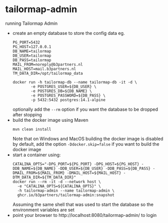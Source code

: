 # tailormap-admin

running Tailormap Admin

- create an empty database to store the config data
  eg. 
  ```shell
  PG_PORT=5432
  PG_HOST=127.0.0.1
  DB_NAME=tailormap
  DB_USER=tailormap
  DB_PASS=tailormap
  MAIL_FROM=noreply@b3partners.nl
  MAIL_HOST=mail.b3partners.nl
  TM_DATA_DIR=/opt/tailormap_data
  
  docker run -h tailormap-db --name tailormap-db -it -d \
          -e POSTGRES_USER=${DB_USER} \
          -e POSTGRES_DB=${DB_NAME} \
          -e POSTGRES_PASSWORD=${DB_PASS} \
          -p 5432:5432 postgres:14.1-alpine
  ``` 
  optionally add the `--rm` option if you want the database to be dropped after stopping
- build the docker image using Maven
  ```shell
  mvn clean install
  ```
  Note that on Windows and MacOS building the docker image is disabled by default, 
  add the option `-Ddocker.skip=false` if you want to build the docker image
- start a container using:
  ```shell
  CATALINA_OPTS="-DPG_PORT=${PG_PORT} -DPG_HOST=${PG_HOST} -DDB_NAME=${DB_NAME} -DDB_USER=${DB_USER} -DDB_PASS=${DB_PASS} -DMAIL_FROM=${MAIL_FROM} -DMAIL_HOST=${MAIL_HOST} -DTM_DATA_DIR=${TM_DATA_DIR}"
  docker run --rm -it -d --network host \
    -e "CATALINA_OPTS=${CATALINA_OPTS}" \
    -h tailormap-admin --name tailormap-admin \
    ghcr.io/b3partners/tailormap-admin:snapshot
  ``` 
  Assuming the same shell that was used to start the database so the environment variables are set
- point your browser to http://localhost:8080/tailormap-admin/ to login